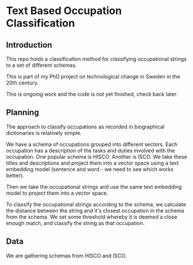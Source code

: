 # Text Based Occupation Classification

## Introduction

This repo holds a classification method for classifying occupational strings to a set of different schemas.

This is part of my PhD project on technological change in Sweden in the 20th century.

This is ongoing work and the code is not yet finished, check back later.

## Planning

The approach to classify occupations as recorded in biographical dictionaries is relatively simple.

We have a schema of occupations grouped into different sectors. Each occupation has a description of the tasks and duties involved with the occupation. One popular schema is HISCO. Another is ISCO. We take these titles and descriptions and project them into a vector space using a text embedding model (sentence and word - we need to see which works better). 

Then we take the occupational strings and use the same text embedding model to project them into a vector space. 

To classify the occupational strings according to the schema, we calculate the distance between the string and it's closest occupation in the schema from the schema. We set some threshold whereby it is deemed a close enough match, and classify the string as that occupation.

## Data

We are gathering schemas from HISCO and ISCO. 
